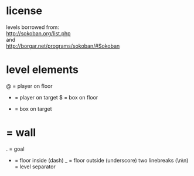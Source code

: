 # license

levels borrowed from:  
http://sokoban.org/list.php  
and  
http://borgar.net/programs/sokoban/#Sokoban

# level elements

@ = player on floor
+ = player on target
$ = box on floor
* = box on target
# = wall
. = goal
- = floor inside (dash)
_ = floor outside (underscore)
two linebreaks (\n\n) = level separator
